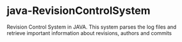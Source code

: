 # java-RevisionControlSystem
Revision Control System in JAVA. This system parses the log files and retrieve important information about revisions, authors and commits
